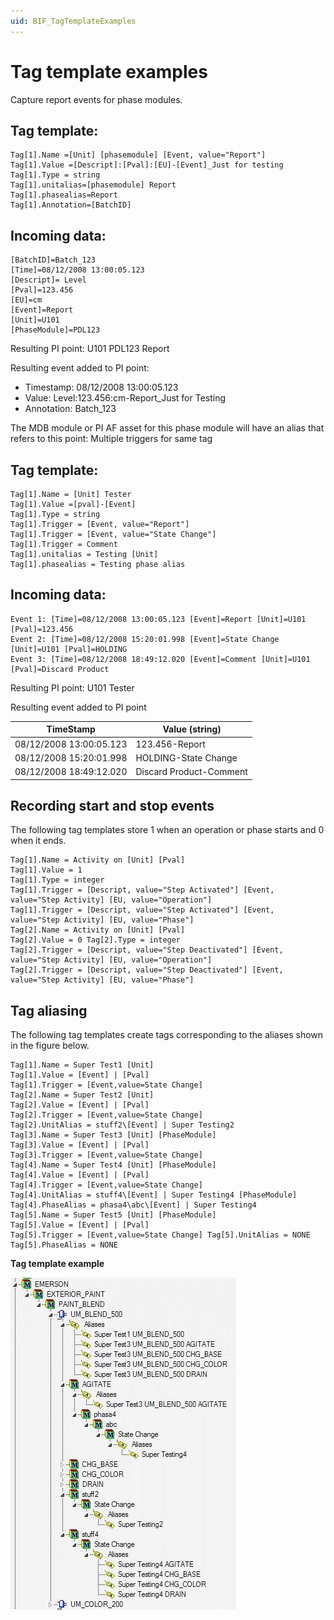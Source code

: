 ```yaml
---
uid: BIF_TagTemplateExamples
---
```

# Tag template examples

Capture report events for phase modules.

## Tag template:

```
Tag[1].Name =[Unit] [phasemodule] [Event, value="Report"] 
Tag[1].Value =[Descript]:[Pval]:[EU]-[Event]_Just for testing 
Tag[1].Type = string 
Tag[1].unitalias=[phasemodule] Report 
Tag[1].phasealias=Report 
Tag[1].Annotation=[BatchID]
```

## Incoming data:
```
[BatchID]=Batch_123 
[Time]=08/12/2008 13:00:05.123 
[Descript]= Level 
[Pval]=123.456 
[EU]=cm 
[Event]=Report 
[Unit]=U101 
[PhaseModule]=PDL123
```

Resulting PI point: U101 PDL123 Report

Resulting event added to PI point:
* Timestamp: 08/12/2008 13:00:05.123
* Value: Level:123.456:cm-Report_Just for Testing
* Annotation: Batch_123

The MDB module or PI AF asset for this phase module will have an alias that refers to this point: Multiple triggers for same tag

## Tag template:
```
Tag[1].Name = [Unit] Tester 
Tag[1].Value =[pval]-[Event] 
Tag[1].Type = string 
Tag[1].Trigger = [Event, value="Report"] 
Tag[1].Trigger = [Event, value="State Change"] 
Tag[1].Trigger = Comment 
Tag[1].unitalias = Testing [Unit] 
Tag[1].phasealias = Testing phase alias
```

## Incoming data:
```
Event 1: [Time]=08/12/2008 13:00:05.123 [Event]=Report [Unit]=U101 [Pval]=123.456 
Event 2: [Time]=08/12/2008 15:20:01.998 [Event]=State Change [Unit]=U101 [Pval]=HOLDING 
Event 3: [Time]=08/12/2008 18:49:12.020 [Event]=Comment [Unit]=U101 [Pval]=Discard Product
```
Resulting PI point: U101 Tester

Resulting event added to PI point

| TimeStamp | Value (string) |
| --------- | -------------- |
| 08/12/2008 13:00:05.123 | 123.456-Report |
| 08/12/2008 15:20:01.998 | HOLDING-State Change |
| 08/12/2008 18:49:12.020 | Discard Product-Comment |

## Recording start and stop events

The following tag templates store 1 when an operation or phase starts and 0 when it ends.
```
Tag[1].Name = Activity on [Unit] [Pval] 
Tag[1].Value = 1 
Tag[1].Type = integer 
Tag[1].Trigger = [Descript, value="Step Activated"] [Event, value="Step Activity] [EU, value="Operation"] 
Tag[1].Trigger = [Descript, value="Step Activated"] [Event, value="Step Activity] [EU, value="Phase"] 
Tag[2].Name = Activity on [Unit] [Pval] 
Tag[2].Value = 0 Tag[2].Type = integer 
Tag[2].Trigger = [Descript, value="Step Deactivated"] [Event, value="Step Activity] [EU, value="Operation"] 
Tag[2].Trigger = [Descript, value="Step Deactivated"] [Event, value="Step Activity] [EU, value="Phase"]
```
## Tag aliasing

The following tag templates create tags corresponding to the aliases shown in the figure below.
```
Tag[1].Name = Super Test1 [Unit] 
Tag[1].Value = [Event] | [Pval] 
Tag[1].Trigger = [Event,value=State Change] 
Tag[2].Name = Super Test2 [Unit] 
Tag[2].Value = [Event] | [Pval] 
Tag[2].Trigger = [Event,value=State Change] 
Tag[2].UnitAlias = stuff2\[Event] | Super Testing2 
Tag[3].Name = Super Test3 [Unit] [PhaseModule] 
Tag[3].Value = [Event] | [Pval] 
Tag[3].Trigger = [Event,value=State Change] 
Tag[4].Name = Super Test4 [Unit] [PhaseModule] 
Tag[4].Value = [Event] | [Pval] 
Tag[4].Trigger = [Event,value=State Change] 
Tag[4].UnitAlias = stuff4\[Event] | Super Testing4 [PhaseModule] 
Tag[4].PhaseAlias = phasa4\abc\[Event] | Super Testing4 
Tag[5].Name = Super Test5 [Unit] [PhaseModule] 
Tag[5].Value = [Event] | [Pval] 
Tag[5].Trigger = [Event,value=State Change] Tag[5].UnitAlias = NONE 
Tag[5].PhaseAlias = NONE
```

**Tag template example**

![tag template examples](../../images/tag-template-examples.png)